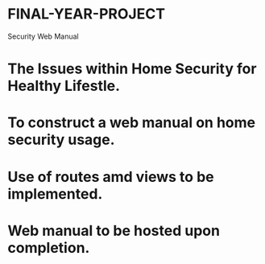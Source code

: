 # FINAL-YEAR-PROJECT
Security Web Manual
# The Issues within Home Security for Healthy Lifestle.
#
# To construct a web manual on home security usage.
#
# Use of routes amd views to be implemented.
# 
# Web manual to be hosted upon completion.

